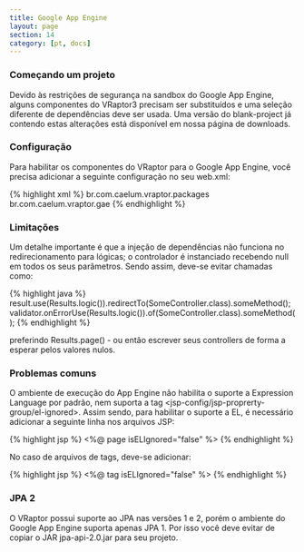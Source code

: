 ```yaml
---
title: Google App Engine
layout: page
section: 14
category: [pt, docs]
---
```


<h3>Começando um projeto</h3>

Devido às restrições de segurança na sandbox do Google App Engine, alguns componentes do VRaptor3 precisam ser substituídos e uma seleção diferente de dependências deve ser usada. Uma versão do blank-project já contendo estas alterações está disponível em nossa página de downloads.

<h3>Configuração</h3>

Para habilitar os componentes do VRaptor para o Google App Engine, você precisa adicionar a seguinte configuração no seu web.xml:

{% highlight xml %}
<context-param>
    <param-name>br.com.caelum.vraptor.packages</param-name>
    <param-value>br.com.caelum.vraptor.gae</param-value>
</context-param>
{% endhighlight %}

<h3>Limitações</h3>

Um detalhe importante é que a injeção de dependências não funciona no redirecionamento para lógicas; o controlador é instanciado recebendo null em todos os seus parâmetros. Sendo assim, deve-se evitar chamadas 
como:

{% highlight java %}
result.use(Results.logic()).redirectTo(SomeController.class).someMethod();
validator.onErrorUse(Results.logic()).of(SomeController.class).someMethod();
{% endhighlight %}

preferindo Results.page() - ou então escrever seus controllers de forma a esperar pelos valores nulos.

<h3>Problemas comuns</h3>

O ambiente de execução do App Engine não habilita o suporte a Expression Language por padrão, nem suporta a tag <jsp-config/jsp-proprerty-group/el-ignored>. Assim sendo, para habilitar o suporte a EL, é necessário adicionar a seguinte linha nos arquivos JSP:

{% highlight jsp %}
<%@ page isELIgnored="false" %>
{% endhighlight %}

No caso de arquivos de tags, deve-se adicionar:

{% highlight jsp %}
<%@ tag isELIgnored="false" %>
{% endhighlight %}

<h3>JPA 2</h3>

O VRaptor possui suporte ao JPA nas versões 1 e 2, porém o ambiente do Google App Engine suporta apenas JPA 1. Por isso você deve evitar de copiar o JAR jpa-api-2.0.jar para seu projeto.
